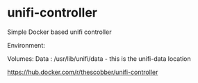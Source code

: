 # unifi-controller
Simple Docker based unifi controller

Environment:

Volumes:
Data : /usr/lib/unifi/data - this is the unifi-data location

https://hub.docker.com/r/thescobber/unifi-controller
